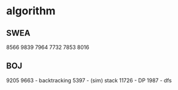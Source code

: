 # algorithm

## SWEA
8566
9839
7964
7732
7853
8016

## BOJ
9205
9663 - backtracking
5397 - (sim) stack
11726 - DP
1987 - dfs
